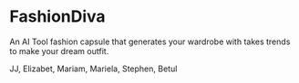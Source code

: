 # FashionDiva
An AI Tool fashion capsule that generates your wardrobe with takes trends to make your dream outfit.

JJ, Elizabet, Mariam, Mariela, Stephen, Betul
